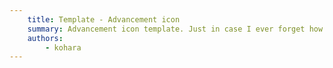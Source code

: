 ```yaml
---
	title: Template - Advancement icon
	summary: Advancement icon template. Just in case I ever forget how to do them.
	authors:
		- kohara
---
```


<div class="adv-div"><i class="adv adv-task"></i><i class="icon-adv icon-stellarity icon-stellarity-dragonblade"></i></div> 
